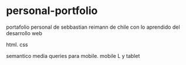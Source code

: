 # personal-portfolio
portafolio personal de sebbastian reimann de chile
con lo aprendido del desarrollo web


html. css

semantico
media queries para mobile. mobile L y tablet
